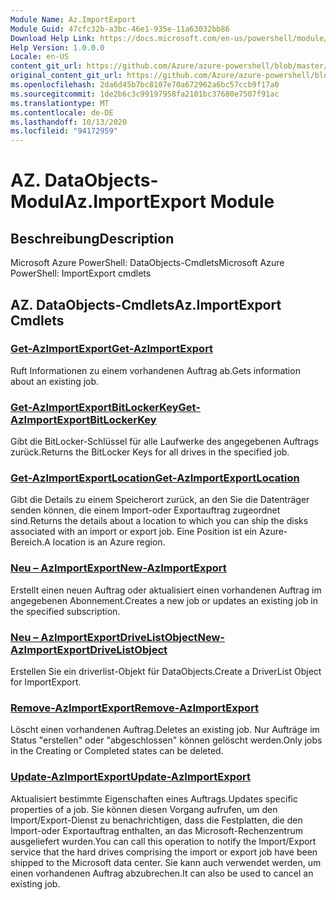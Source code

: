 ```yaml
---
Module Name: Az.ImportExport
Module Guid: 47cfc32b-a3bc-46e1-935e-11a63032bb86
Download Help Link: https://docs.microsoft.com/en-us/powershell/module/az.importexport
Help Version: 1.0.0.0
Locale: en-US
content_git_url: https://github.com/Azure/azure-powershell/blob/master/src/ImportExport/help/Az.ImportExport.md
original_content_git_url: https://github.com/Azure/azure-powershell/blob/master/src/ImportExport/help/Az.ImportExport.md
ms.openlocfilehash: 2da6d45b7bc8107e70a672962a6bc57ccb9f17a0
ms.sourcegitcommit: 1de2b6c3c99197958fa2101bc37680e7507f91ac
ms.translationtype: MT
ms.contentlocale: de-DE
ms.lasthandoff: 10/13/2020
ms.locfileid: "94172959"
---
```

# <span data-ttu-id="b8b5a-101">AZ. DataObjects-Modul</span><span class="sxs-lookup"><span data-stu-id="b8b5a-101">Az.ImportExport Module</span></span>
## <span data-ttu-id="b8b5a-102">Beschreibung</span><span class="sxs-lookup"><span data-stu-id="b8b5a-102">Description</span></span>
<span data-ttu-id="b8b5a-103">Microsoft Azure PowerShell: DataObjects-Cmdlets</span><span class="sxs-lookup"><span data-stu-id="b8b5a-103">Microsoft Azure PowerShell: ImportExport cmdlets</span></span>

## <span data-ttu-id="b8b5a-104">AZ. DataObjects-Cmdlets</span><span class="sxs-lookup"><span data-stu-id="b8b5a-104">Az.ImportExport Cmdlets</span></span>
### [<span data-ttu-id="b8b5a-105">Get-AzImportExport</span><span class="sxs-lookup"><span data-stu-id="b8b5a-105">Get-AzImportExport</span></span>](Get-AzImportExport.md)
<span data-ttu-id="b8b5a-106">Ruft Informationen zu einem vorhandenen Auftrag ab.</span><span class="sxs-lookup"><span data-stu-id="b8b5a-106">Gets information about an existing job.</span></span>

### [<span data-ttu-id="b8b5a-107">Get-AzImportExportBitLockerKey</span><span class="sxs-lookup"><span data-stu-id="b8b5a-107">Get-AzImportExportBitLockerKey</span></span>](Get-AzImportExportBitLockerKey.md)
<span data-ttu-id="b8b5a-108">Gibt die BitLocker-Schlüssel für alle Laufwerke des angegebenen Auftrags zurück.</span><span class="sxs-lookup"><span data-stu-id="b8b5a-108">Returns the BitLocker Keys for all drives in the specified job.</span></span>

### [<span data-ttu-id="b8b5a-109">Get-AzImportExportLocation</span><span class="sxs-lookup"><span data-stu-id="b8b5a-109">Get-AzImportExportLocation</span></span>](Get-AzImportExportLocation.md)
<span data-ttu-id="b8b5a-110">Gibt die Details zu einem Speicherort zurück, an den Sie die Datenträger senden können, die einem Import-oder Exportauftrag zugeordnet sind.</span><span class="sxs-lookup"><span data-stu-id="b8b5a-110">Returns the details about a location to which you can ship the disks associated with an import or export job.</span></span>
<span data-ttu-id="b8b5a-111">Eine Position ist ein Azure-Bereich.</span><span class="sxs-lookup"><span data-stu-id="b8b5a-111">A location is an Azure region.</span></span>

### [<span data-ttu-id="b8b5a-112">Neu – AzImportExport</span><span class="sxs-lookup"><span data-stu-id="b8b5a-112">New-AzImportExport</span></span>](New-AzImportExport.md)
<span data-ttu-id="b8b5a-113">Erstellt einen neuen Auftrag oder aktualisiert einen vorhandenen Auftrag im angegebenen Abonnement.</span><span class="sxs-lookup"><span data-stu-id="b8b5a-113">Creates a new job or updates an existing job in the specified subscription.</span></span>

### [<span data-ttu-id="b8b5a-114">Neu – AzImportExportDriveListObject</span><span class="sxs-lookup"><span data-stu-id="b8b5a-114">New-AzImportExportDriveListObject</span></span>](New-AzImportExportDriveListObject.md)
<span data-ttu-id="b8b5a-115">Erstellen Sie ein driverlist-Objekt für DataObjects.</span><span class="sxs-lookup"><span data-stu-id="b8b5a-115">Create a DriverList Object for ImportExport.</span></span>

### [<span data-ttu-id="b8b5a-116">Remove-AzImportExport</span><span class="sxs-lookup"><span data-stu-id="b8b5a-116">Remove-AzImportExport</span></span>](Remove-AzImportExport.md)
<span data-ttu-id="b8b5a-117">Löscht einen vorhandenen Auftrag.</span><span class="sxs-lookup"><span data-stu-id="b8b5a-117">Deletes an existing job.</span></span>
<span data-ttu-id="b8b5a-118">Nur Aufträge im Status "erstellen" oder "abgeschlossen" können gelöscht werden.</span><span class="sxs-lookup"><span data-stu-id="b8b5a-118">Only jobs in the Creating or Completed states can be deleted.</span></span>

### [<span data-ttu-id="b8b5a-119">Update-AzImportExport</span><span class="sxs-lookup"><span data-stu-id="b8b5a-119">Update-AzImportExport</span></span>](Update-AzImportExport.md)
<span data-ttu-id="b8b5a-120">Aktualisiert bestimmte Eigenschaften eines Auftrags.</span><span class="sxs-lookup"><span data-stu-id="b8b5a-120">Updates specific properties of a job.</span></span>
<span data-ttu-id="b8b5a-121">Sie können diesen Vorgang aufrufen, um den Import/Export-Dienst zu benachrichtigen, dass die Festplatten, die den Import-oder Exportauftrag enthalten, an das Microsoft-Rechenzentrum ausgeliefert wurden.</span><span class="sxs-lookup"><span data-stu-id="b8b5a-121">You can call this operation to notify the Import/Export service that the hard drives comprising the import or export job have been shipped to the Microsoft data center.</span></span>
<span data-ttu-id="b8b5a-122">Sie kann auch verwendet werden, um einen vorhandenen Auftrag abzubrechen.</span><span class="sxs-lookup"><span data-stu-id="b8b5a-122">It can also be used to cancel an existing job.</span></span>


